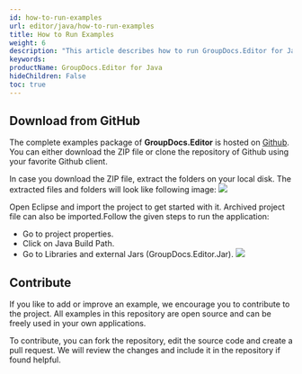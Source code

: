 ```yaml
---
id: how-to-run-examples
url: editor/java/how-to-run-examples
title: How to Run Examples
weight: 6
description: "This article describes how to run GroupDocs.Editor for Java code examples"
keywords: 
productName: GroupDocs.Editor for Java
hideChildren: False
toc: true
---
```

## Download from GitHub

The complete examples package of **GroupDocs.Editor** is hosted on [Github](https://github.com/groupdocs-editor/GroupDocs.Editor-for-Java). You can either download the ZIP file or clone the repository of Github using your favorite Github client.

In case you download the ZIP file, extract the folders on your local disk. The extracted files and folders will look like following image:
![](https://github.com/groupdocs-editor/GroupDocs.Editor-for-Java/blob/master/Examples/Data/Screenshots/folder.JPG?raw=true)

Open Eclipse and import the project to get started with it. Archived project file can also be imported.Follow the given steps to run the application:

* Go to project properties.
* Click on Java Build Path.
* Go to Libraries and external Jars (GroupDocs.Editor.Jar).
![](https://github.com/groupdocs-editor/GroupDocs.Editor-for-Java/blob/master/Examples/Data/Screenshots/eclipse.JPG?raw=true)

## Contribute

If you like to add or improve an example, we encourage you to contribute to the project. All examples in this repository are open source and can be freely used in your own applications.

To contribute, you can fork the repository, edit the source code and create a pull request. We will review the changes and include it in the repository if found helpful.
